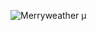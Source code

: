 ![Merryweather μ](https://github-readme-stats.vercel.app/api?username=MerryweatherLost&show_icons=true&theme=dracula)
